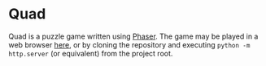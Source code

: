 Quad
====

Quad is a puzzle game written using [Phaser][phaser]. The game may be played in a web browser [here][live], or by cloning the repository and executing `python -m http.server` (or equivalent) from the project root.

[phaser]: http://phaser.io/
[live]: http://alschwalm.github.io/Quad
